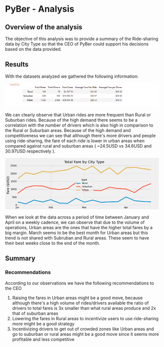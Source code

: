 # PyBer - Analysis

## Overview of the analysis

The objective of this analysis was to provide a summary of the Ride-sharing data by City Type so that the CEO of PyBer could support his decisions based on the data provided.

## Results

With the datasets analyzed we gathered the following information: 

![Summary.](/analysis/Summary_DataFrame.png " Summary.")

We can clearly observe that Urban rides are more frequent than Rural or Suburban rides. Because of the high demand there seems to be a correlation with the number of drivers which is also high in comparison to the Rural or Suburban areas. Because of the high demand and competitiveness we can see that although there's more drivers and people using ride-sharing, the fare of each ride is lower in urban areas when compared against rural and suburban areas ( ~24.5USD vs 34.6USD and 30.97USD  respectively ).

![Line Chart.](/analysis/PyBer_fare_summary.png " Results of our candidate & county analysis.")

When we look at the data across a period of time between January and April on a weekly cadence, we can observe that due to the volume of operations, Urban areas are the ones that have the higher total fares by a big margin. March seems to be the best month for Urban areas but this trend is not shared with Subruban and Rural areas. These seem to have their best weeks close to the end of the month. 

## Summary
### Recommendations

According to our observations we have the following recommendations to the CEO

1. Raising the fares in Urban areas might be a good move, because although there's a high volume of rides/drivers available the ratio of drivers to total fares is 3x smaller than what rural areas produce and 2x that of suburban areas 
2. Lowering the fares in Rural areas to incentivize users to use ride-sharing more might be a good strategy
3. Incentivizing drivers to get out of crowded zones like Urban areas and go to suburban or rural areas might be a good move since it seems more profitable and less competitive
